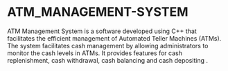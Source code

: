 # ATM_MANAGEMENT-SYSTEM
ATM Management System is a software developed using C++ that facilitates the efficient management of Automated Teller Machines (ATMs). The system facilitates cash management by allowing administrators to monitor the cash levels in ATMs. It provides features for cash replenishment, cash withdrawal, cash balancing and cash depositing .
